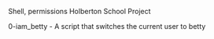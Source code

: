 Shell, permissions Holberton School Project

0-iam_betty - A script that switches the current user to betty